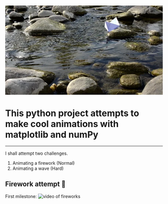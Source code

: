 ![paper boat on a stream](./readMeMedia/paperBoat.png)

# This python project attempts to make cool animations with matplotlib and numPy
---

I shall attempt two challenges.

1. Animating a firework (Normal)
2. Animating a wave (Hard)

## Firework attempt 🧨

First milestone:
<img src="./readMeMedia/fireworksMilestone1.gif" alt="video of fireworks" width="400"/>
